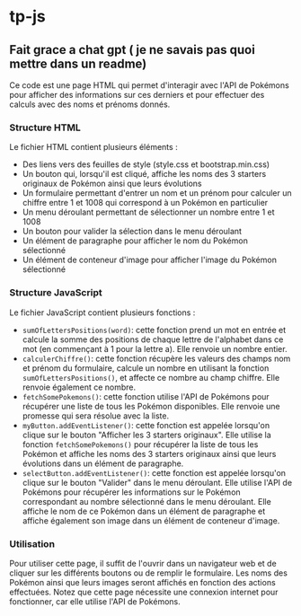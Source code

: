 # tp-js

## Fait grace a chat gpt ( je ne savais pas quoi mettre dans un readme)

Ce code est une page HTML qui permet d'interagir avec l'API de Pokémons pour afficher des informations sur ces derniers et pour effectuer des calculs avec des noms et prénoms donnés.
### Structure HTML

Le fichier HTML contient plusieurs éléments :
- Des liens vers des feuilles de style (style.css et bootstrap.min.css)
- Un bouton qui, lorsqu'il est cliqué, affiche les noms des 3 starters originaux de Pokémon ainsi que leurs évolutions
- Un formulaire permettant d'entrer un nom et un prénom pour calculer un chiffre entre 1 et 1008 qui correspond à un Pokémon en particulier
- Un menu déroulant permettant de sélectionner un nombre entre 1 et 1008
- Un bouton pour valider la sélection dans le menu déroulant
- Un élément de paragraphe pour afficher le nom du Pokémon sélectionné
- Un élément de conteneur d'image pour afficher l'image du Pokémon sélectionné
### Structure JavaScript

Le fichier JavaScript contient plusieurs fonctions : 
- `sumOfLettersPositions(word)`: cette fonction prend un mot en entrée et calcule la somme des positions de chaque lettre de l'alphabet dans ce mot (en commençant à 1 pour la lettre a). Elle renvoie un nombre entier. 
- `calculerChiffre()`: cette fonction récupère les valeurs des champs nom et prénom du formulaire, calcule un nombre en utilisant la fonction `sumOfLettersPositions()`, et affecte ce nombre au champ chiffre. Elle renvoie également ce nombre. 
- `fetchSomePokemons()`: cette fonction utilise l'API de Pokémons pour récupérer une liste de tous les Pokémon disponibles. Elle renvoie une promesse qui sera résolue avec la liste. 
- `myButton.addEventListener()`: cette fonction est appelée lorsqu'on clique sur le bouton "Afficher les 3 starters originaux". Elle utilise la fonction `fetchSomePokemons()` pour récupérer la liste de tous les Pokémon et affiche les noms des 3 starters originaux ainsi que leurs évolutions dans un élément de paragraphe. 
- `selectButton.addEventListener()`: cette fonction est appelée lorsqu'on clique sur le bouton "Valider" dans le menu déroulant. Elle utilise l'API de Pokémons pour récupérer les informations sur le Pokémon correspondant au nombre sélectionné dans le menu déroulant. Elle affiche le nom de ce Pokémon dans un élément de paragraphe et affiche également son image dans un élément de conteneur d'image.
### Utilisation

Pour utiliser cette page, il suffit de l'ouvrir dans un navigateur web et de cliquer sur les différents boutons ou de remplir le formulaire. Les noms des Pokémon ainsi que leurs images seront affichés en fonction des actions effectuées. Notez que cette page nécessite une connexion internet pour fonctionner, car elle utilise l'API de Pokémons.
